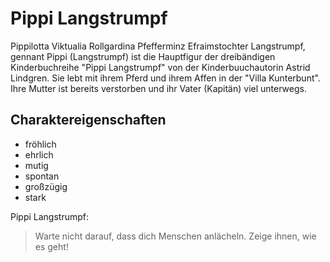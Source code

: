 # Pippi Langstrumpf
Pippilotta Viktualia Rollgardina Pfefferminz Efraimstochter Langstrumpf, gennant Pippi (Langstrumpf) ist die Hauptfigur der dreibändigen Kinderbuchreihe "Pippi Langstrumpf" von der Kinderbuuchautorin Astrid Lindgren. Sie lebt mit ihrem Pferd und ihrem Affen in der "Villa Kunterbunt". Ihre Mutter ist bereits verstorben und ihr Vater (Kapitän) viel unterwegs.
## Charaktereigenschaften
* fröhlich
* ehrlich
* mutig 
* spontan 
* großzügig
* stark

Pippi Langstrumpf:
> Warte nicht darauf, dass dich Menschen anlächeln. Zeige ihnen, wie es geht!
